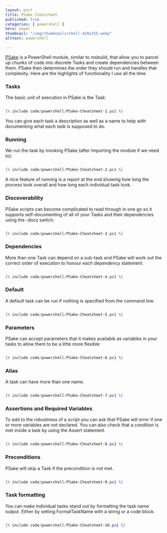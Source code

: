 ```yaml
---
layout: post
title: PSake Cheatsheet
published: true 
categories: [ powershell ]
hero: power
thumbnail: "/img/thumbnails/shell-420x255.webp"
alttext: powershell

---
```


<a href="https://github.com/psake/psake/">PSake</a> is a PowerShell module, similar to msbuild, that allow you to parcel up chunks of code into discrete Tasks and 
create dependencies between them. PSake then determines the order they should run and handles that complexity. Here are the highlights of 
functionality I use all the time. 


### Tasks 

The basic unit of execution in PSake is the Task:


```powershell

{% include code/powershell/PSake-Cheatsheet-1.ps1 %}

```

You can give each task a description as well as a name to help with documenting what each task is supposed to do.


### Running

We run the task by invoking PSake (after Importing the module if we need to):


```powershell

{% include code/powershell/PSake-Cheatsheet-2.ps1 %}

```

A nice feature of running is a report at the end showing how long the process took overall and how 
long each individual task took.


### Discoverability

PSake scripts can become complicated to read through in one go so it supports self-documenting of all of 
your Tasks and their dependencies using the -docs switch:


```powershell

{% include code/powershell/PSake-Cheatsheet-3.ps1 %} 

```


### Dependencies 

More than one Task can depend on a sub-task and PSake will work out the correct order of 
execution to honour each dependency statement.


```powershell

{% include code/powershell/PSake-Cheatsheet-4.ps1 %}

```


### Default 

A default task can be run if nothing is specified from the command line. 


```powershell

{% include code/powershell/PSake-Cheatsheet-5.ps1 %}

```


### Parameters

PSake can accept parameters that it makes available as variables in your tasks to allow them to be a little more flexible:


```powershell

{% include code/powershell/PSake-Cheatsheet-6.ps1 %}

```


### Alias

A task can have more than one name. 


```powershell

{% include code/powershell/PSake-Cheatsheet-7.ps1 %}

```


### Assertions and Required Variables

To add to the robustness of a script you can ask that PSake will error if one or more variables are not declared. You can 
also check that a condition is met inside a task by using the Assert statement. 


```powershell

{% include code/powershell/PSake-Cheatsheet-8.ps1 %}

```


### Preconditions 

PSake will skip a Task if the precondition is not met. 


```powershell

{% include code/powershell/PSake-Cheatsheet-9.ps1 %}

```


### Task formatting

You can make individual tasks stand out by formatting the task name output. Either 
by setting FormatTaskName with a string or a code block.


```powershell

{% include code/powershell/PSake-Cheatsheet-10.ps1 %}

```


